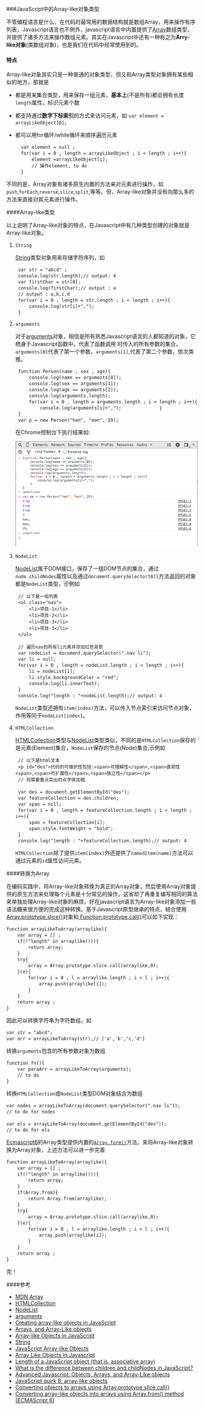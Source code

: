###JavaScript中的Array-like对象类型

不管编程语言是什么，在代码时最常用的数据结构就是数组Array，用来操作有序列表，Javascript语言也不例外，javascript语言中内置提供了[Array][ref-8]数组类型，并提供了诸多方法来操作数组元素。其实在Javascript中还有一种称之为**Arry-like对象**(类数组对象)，也是我们在代码中经常使用到的。

#### 特点

Array-like对象其实只是一种普通的对象类型，但又和Array类型对象拥有某些相似的地方，那就是

+ 都是用来集合类型，用来保存一组元素，**基本上**(不是所有)都会拥有长度`length`属性，标识元素个数
+ 都支持通过**数字下标索引**的方式来访问元素，如 `var element = arrayLikeObject[0];`
+ 都可以用for循环/while循环来顺序遍历元素

		var element = null ;
		for(var i = 0 , length = arrayLikeObject ; i < length ; i++){
			element =arrayLikeObject[i];
			// 操作element, to do
		}

不同的是，Array对象有诸多原生内置的方法来对元素进行操作，如`push`,`forEach`,`reverse`,`slice`,`split`,等等。但，Array-like对象并没有向那么多的方法来直接对其元素进行操作。

####Array-like类型

以上说明了Array-like对象的特点，在Javascript中有几种类型创建的对象就是Array-like对象。

1. `String`
	
	[String][ref-7]类型对象用来存储字符序列，如
	
		var str = "abcd" ; 
		console.log(str.length);// output: 4
		var firstChar = str[0]; 
		console.log(firstChar);// output : a
		// output : a,b,c,d
		for(var i = 0 , length = str.length ; i < length ; i++){
		    console.log(str[i]+",");
		}

2. `arguments`

	对于[arguments][ref-3]对象，相信是所有熟悉Javascript语言的人都知道的对象，它栖身于Javascript函数中，代表了函数调用	时传入的所有参数的集合。`arguments[0]`代表了第一个参数，`arguments[1]`,代表了第二个参数，依次类推。
	
		function Person(name , sex , age){
			console.log(name == arguments[0]);
			console.log(sex == arguments[1]);
			console.log(age == arguments[2]);
			console.log(arguments.length);		
			for(var i = 0 , length = arguments.length ; i < length ; i++){
			    console.log(arguments[i]+",");				}
		}
		var p = new Person("han", "man", 29);
		
	在Chrome控制台下执行结果如:
	
	![arguments](1.png)
	
3. `NodeList`

	[NodeList][ref-2]属于DOM接口，保存了一组DOM节点的集合，通过`node.childNodes`属性以及通过`document.querySelectortAll`方法返回的对象都是`NodeList`类型，示例如
	
		// 以下是一组列表
		<ul class="nav">
			<li>项目-1</li>						
			<li>项目-2</li>
			<li>项目-3</li>			
			<li>项目-3</li>
		</ul>
	
		// 遍历nav的所有li元素并添加红色背景
		var nodeList = document.querySelector(".nav li");
		var li = null;
		for(var i = 0 , length = nodeList.length ; i < length ; i++){
			li = nodeList[i];
			li.style.backgroundColor = "red";
			console.log(li.innerText);
		}
		console.log("length : "+nodeList.length);// output: 4

	`NodeList`类型还拥有`item(index)`方法，可以传入节点索引来访问节点对象，作用等同于`nodeList[index]`。

4. `HTMLCollection`

	[HTMLCollection][ref-1]类型与[NodeList][ref-2]类型类似，不同的是`HTMLCollection`保存的是元素(Element)集合，`NodeList`保存的节点(Node)集合,示例如
	
		// 以下是html文本
		<p id="des">代码的可维护性包括:<span>可理解性</span>,<span>直观性<span>,<span>可扩展性</span>,<span>独立性</span></p>
		// 将需要重点突出的点字体加粗
	
		var des = document.getElementById("des");
		var featureCollection = des.children;
		var span = nill;
		for(var i = 0 , length = featureCollection.length ; i < length ; i++){
			span = featureCollection[i];
			span.style.fontWeight = "bold";
		}
		console.log("length : "+featureCollection.length);// output: 4

	`HTMLCollection`除了提供`item(index)`外还提供了`namedItem(name)`方法可以通过元素的`id`属性访问元素。

####转换为Array

在编码实践中，将Array-like对象转换为真正的Array对象，然后使用Array对象提供的原生方法来处理每个元素是十分常见的操作，这省却了再重复编写相同的算法来单独处理Array-like对象的麻烦，好在javascript语言为Array-like对象添加一些语法糖来很方便的完成这种转换。基于Javascript原型继承的特点，结合使用[Array.prototype.slice()][ref-10]对象和[ Function.prototype.call()][ref-9]可以如下实现：

	function arrayLikeToArray(arraylike){
		var array = [] ;
		if(!"length" in arraylike())){
			return array;
		}
		try{
			array = Array.prototype.slice.call(arraylike,0);
		}(e){
			for(var i = 0 , l = arraylike.length ; i < l ; i++){
				array.push(arraylike[i]);
			}
		}
		return array ;
	}
因此可以转换字符串为字符数组，如

	var str = "abcd";
	var arr = arrayLikeToArray(str);// ['a','b','c,'d']
	
转换`arguments`包含的所有参数对象为数组	

	function fn(){
		var paraArr = arrayLikeToArray(arguments);
		// to do
	}
	
转换`HTMLCollection`或`NodeList`类型DOM对象结合为数组

	var nodes = arrayLikeToArray(document.querySelector(".nav li"));
	// to do for nodes
	
	var els = arrayLikeToArray(document.getElementById("des"));
	// to do for els

[Ecmascript6][ref-18]的Array类型提供内置的[`Array.form()`][ref-19]方法，来将Array-like对象转换为Array对象，上述方法可以进一步完善

	function arrayLikeToArray(arraylike){
		var array = [] ;
		if(!"length" in arraylike())){
			return array;
		}
		if(Array.from){
			return Array.from(arraylike);
		}
		try{
			array = Array.prototype.slice.call(arraylike,0);
		}(e){
			for(var i = 0 , l = arraylike.length ; i < l ; i++){
				array.push(arraylike[i]);
			}
		}
		return array ;
	}

完！

####参考

+ [MDN Array][ref-8]
+ [HTMLCollection][ref-1]
+ [NodeList][ref-2]
+ [arguments][ref-3]
+ [Creating array-like objects in JavaScript][ref-4]
+ [Arrays, and Array-Like objects][ref-5]
+ [Array-like Objects in JavaScript][ref-6]
+ [String][ref-7]
+ [JavaScript Array-like Objects][ref-11]
+ [Array Like Objects in Javascript][ref-12]
+ [Length of a JavaScript object (that is, associative array)][ref-13]
+ [What is the difference between children and childNodes in JavaScript?][ref-14]
+ [Advanced Javascript: Objects, Arrays, and Array-Like objects][ref-15]
+ [JavaScript quirk 8: array-like objects][ref-16]
+ [Converting objects to arrays using Array.prototype.slice.call()][ref-17]
+ [Converting array-like objects into arrays using Array.from() method (ECMAScript 6)][ref-20]

[ref-1]: https://developer.mozilla.org/en-US/docs/Web/API/HTMLOptionsCollection
[ref-2]: https://developer.mozilla.org/en-US/docs/Web/API/NodeList
[ref-3]: https://developer.mozilla.org/en-US/docs/Web/JavaScript/Reference/Functions_and_function_scope/arguments
[ref-4]: http://stackoverflow.com/questions/11886578/creating-array-like-objects-in-javascript
[ref-5]: http://nfriedly.com/techblog/2009/06/advanced-javascript-objects-arrays-and-array-like-objects/
[ref-6]: https://shifteleven.com/articles/2007/06/28/array-like-objects-in-javascript/
[ref-7]: https://developer.mozilla.org/en-US/docs/Web/JavaScript/Reference/Global_Objects/String
[ref-8]: https://developer.mozilla.org/en-US/docs/Web/JavaScript/Reference/Global_Objects/Array
[ref-9]: https://developer.mozilla.org/en-US/docs/Web/JavaScript/Reference/Global_Objects/Function/call
[ref-10]: https://developer.mozilla.org/en-US/docs/Web/JavaScript/Reference/Global_Objects/Array/slice
[ref-11]: http://www.hacksparrow.com/javascript-array-like-objects.html
[ref-12]: http://stackoverflow.com/questions/6599071/array-like-objects-in-javascript
[ref-13]: http://stackoverflow.com/questions/5223/length-of-a-javascript-object-that-is-associative-array?rq=1
[ref-14]: http://stackoverflow.com/questions/7935689/what-is-the-difference-between-children-and-childnodes-in-javascript
[ref-15]: http://nfriedly.com/techblog/2009/06/advanced-javascript-objects-arrays-and-array-like-objects/
[ref-16]: http://www.2ality.com/2013/05/quirk-array-like-objects.html
[ref-17]: http://www.javascriptkit.com/javatutors/arrayprototypeslice.shtml
[ref-18]: http://kangax.github.io/compat-table/es6/
[ref-19]: http://people.mozilla.org/~jorendorff/es6-draft.html#sec-array.from
[ref-20]: http://www.javascriptkit.com/javatutors/arrayprototypeslice2.shtml